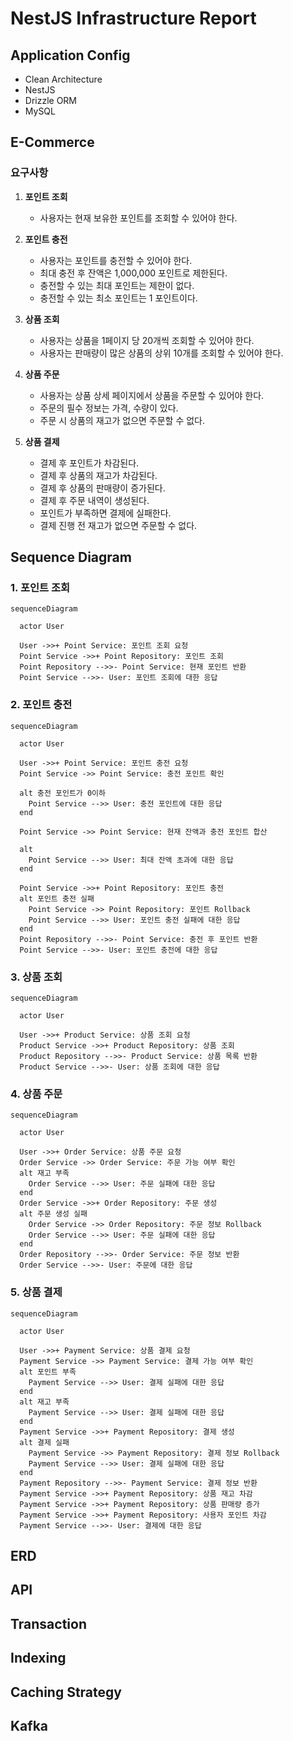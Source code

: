 # NestJS Infrastructure Report

## Application Config

- Clean Architecture
- NestJS
- Drizzle ORM
- MySQL

## E-Commerce

### 요구사항

1. **포인트 조회**
   - 사용자는 현재 보유한 포인트를 조회할 수 있어야 한다.

2. **포인트 충전**
   - 사용자는 포인트를 충전할 수 있어야 한다.
   - 최대 충전 후 잔액은 1,000,000 포인트로 제한된다.
   - 충전할 수 있는 최대 포인트는 제한이 없다.
   - 충전할 수 있는 최소 포인트는 1 포인트이다.

3. **상품 조회**
   - 사용자는 상품을 1페이지 당 20개씩 조회할 수 있어야 한다.
   - 사용자는 판매량이 많은 상품의 상위 10개를 조회할 수 있어야 한다.

4. **상품 주문**
   - 사용자는 상품 상세 페이지에서 상품을 주문할 수 있어야 한다.
   - 주문의 필수 정보는 가격, 수량이 있다.
   - 주문 시 상품의 재고가 없으면 주문할 수 없다.

5. **상품 결제**
   - 결제 후 포인트가 차감된다.
   - 결제 후 상품의 재고가 차감된다.
   - 결제 후 상품의 판매량이 증가된다.
   - 결제 후 주문 내역이 생성된다.
   - 포인트가 부족하면 결제에 실패한다.
   - 결제 진행 전 재고가 없으면 주문할 수 없다.

## Sequence Diagram

### 1. 포인트 조회

```mermaid
sequenceDiagram

  actor User

  User ->>+ Point Service: 포인트 조회 요청
  Point Service ->>+ Point Repository: 포인트 조회
  Point Repository -->>- Point Service: 현재 포인트 반환
  Point Service -->>- User: 포인트 조회에 대한 응답
```

### 2. 포인트 충전

```mermaid
sequenceDiagram

  actor User

  User ->>+ Point Service: 포인트 충전 요청
  Point Service ->> Point Service: 충전 포인트 확인

  alt 충전 포인트가 0이하
    Point Service -->> User: 충전 포인트에 대한 응답
  end

  Point Service ->> Point Service: 현재 잔액과 충전 포인트 합산

  alt
    Point Service -->> User: 최대 잔액 초과에 대한 응답
  end

  Point Service ->>+ Point Repository: 포인트 충전
  alt 포인트 충전 실패
    Point Service ->> Point Repository: 포인트 Rollback
    Point Service -->> User: 포인트 충전 실패에 대한 응답
  end
  Point Repository -->>- Point Service: 충전 후 포인트 반환
  Point Service -->>- User: 포인트 충전에 대한 응답
```

### 3. 상품 조회

```mermaid
sequenceDiagram

  actor User

  User ->>+ Product Service: 상품 조회 요청
  Product Service ->>+ Product Repository: 상품 조회
  Product Repository -->>- Product Service: 상품 목록 반환
  Product Service -->>- User: 상품 조회에 대한 응답
```

### 4. 상품 주문
  
```mermaid
sequenceDiagram

  actor User

  User ->>+ Order Service: 상품 주문 요청
  Order Service ->> Order Service: 주문 가능 여부 확인
  alt 재고 부족
    Order Service -->> User: 주문 실패에 대한 응답
  end
  Order Service ->>+ Order Repository: 주문 생성
  alt 주문 생성 실패
    Order Service ->> Order Repository: 주문 정보 Rollback
    Order Service -->> User: 주문 실패에 대한 응답
  end
  Order Repository -->>- Order Service: 주문 정보 반환
  Order Service -->>- User: 주문에 대한 응답
```

### 5. 상품 결제

```mermaid
sequenceDiagram

  actor User

  User ->>+ Payment Service: 상품 결제 요청
  Payment Service ->> Payment Service: 결제 가능 여부 확인
  alt 포인트 부족
    Payment Service -->> User: 결제 실패에 대한 응답
  end
  alt 재고 부족
    Payment Service -->> User: 결제 실패에 대한 응답
  end
  Payment Service ->>+ Payment Repository: 결제 생성
  alt 결제 실패
    Payment Service ->> Payment Repository: 결제 정보 Rollback
    Payment Service -->> User: 결제 실패에 대한 응답
  end
  Payment Repository -->>- Payment Service: 결제 정보 반환
  Payment Service ->>+ Payment Repository: 상품 재고 차감
  Payment Service ->>+ Payment Repository: 상품 판매량 증가
  Payment Service ->>+ Payment Repository: 사용자 포인트 차감
  Payment Service -->>- User: 결제에 대한 응답
```

## ERD

## API

## Transaction

## Indexing

## Caching Strategy

## Kafka

